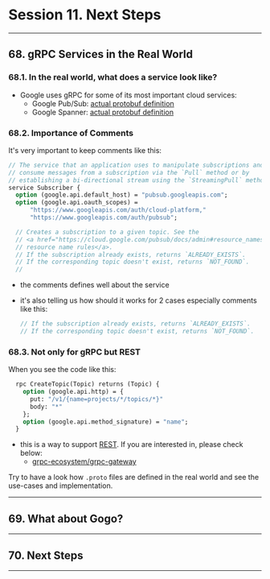 # Session 11. Next Steps

---

## 68. gRPC Services in the Real World

### 68.1. In the real world, what does a service look like?

* Google uses gRPC for some of its most important cloud services:
  * Google Pub/Sub: [actual protobuf definition](https://github.com/googleapis/googleapis/blob/master/google/pubsub/v1/pubsub.proto)
  * Google Spanner: [actual protobuf definition](https://github.com/googleapis/googleapis/blob/master/google/spanner/v1/spanner.proto)

### 68.2. Importance of Comments

It's very important to keep comments like this:

```proto
// The service that an application uses to manipulate subscriptions and to
// consume messages from a subscription via the `Pull` method or by
// establishing a bi-directional stream using the `StreamingPull` method.
service Subscriber {
  option (google.api.default_host) = "pubsub.googleapis.com";
  option (google.api.oauth_scopes) =
      "https://www.googleapis.com/auth/cloud-platform,"
      "https://www.googleapis.com/auth/pubsub";

  // Creates a subscription to a given topic. See the
  // <a href="https://cloud.google.com/pubsub/docs/admin#resource_names">
  // resource name rules</a>.
  // If the subscription already exists, returns `ALREADY_EXISTS`.
  // If the corresponding topic doesn't exist, returns `NOT_FOUND`.
  //
```

* the comments defines well about the service
* it's also telling us how should it works for 2 cases especially comments like this:
  
  ```proto
  // If the subscription already exists, returns `ALREADY_EXISTS`.
  // If the corresponding topic doesn't exist, returns `NOT_FOUND`.
  ```

### 68.3. Not only for gRPC but REST

When you see the code like this:

```proto
  rpc CreateTopic(Topic) returns (Topic) {
    option (google.api.http) = {
      put: "/v1/{name=projects/*/topics/*}"
      body: "*"
    };
    option (google.api.method_signature) = "name";
  }
```

* this is a way to support [REST](https://en.wikipedia.org/wiki/Representational_state_transfer). If you are interested in, please check below:
  * [grpc-ecosystem/grpc-gateway](https://github.com/grpc-ecosystem/grpc-gateway)

Try to have a look how `.proto` files are defined in the real world and see the use-cases and implementation.

---

## 69. What about Gogo?

---

## 70. Next Steps

---
